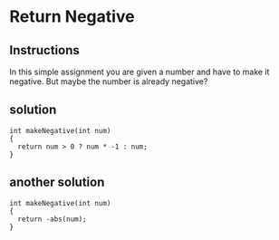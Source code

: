 # Return Negative

## Instructions

In this simple assignment you are given a number and have to make it negative. But maybe the number is already negative?

## solution

```
int makeNegative(int num)
{
  return num > 0 ? num * -1 : num;
}
```

## another solution

```
int makeNegative(int num)
{
  return -abs(num);
}
```
